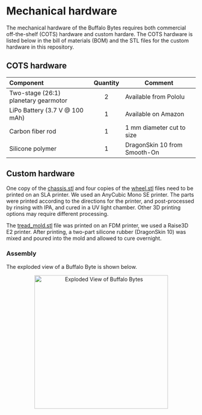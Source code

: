 # Mechanical hardware

The mechanical hardware of the Buffalo Bytes requires both commercial off-the-shelf (COTS) hardware and custom hardare. The COTS hardware is listed below in the bill of materials (BOM) and the STL files for the custom hardware in this repository. 

## COTS hardware
| Component| Quantity | Comment |
| :--- | :---: | --- |
| Two-stage (26:1) planetary gearmotor |	2 |	Available from Pololu |
| LiPo Battery (3.7 V @ 100 mAh) |	1 |	Available on Amazon |
| Carbon fiber rod | 1 | 1 mm diameter cut to size |
| Silicone polymer | 1 | DragonSkin 10 from Smooth-On |

## Custom hardware
One copy of the [chassis.stl](https://github.com/RobotFormAndFunction/BuffaloBytes/blob/main/MechanicalHardware/chassis.stl) and four copies of the [wheel.stl](https://github.com/RobotFormAndFunction/BuffaloBytes/blob/main/MechanicalHardware/wheel.stl) files need to be printed on an SLA printer. We used an AnyCubic Mono SE printer. The parts were printed according to the directions for the printer, and post-processed by rinsing with IPA, and cured in a UV light chamber. Other 3D printing options may require different processing.

The [tread_mold.stl](https://github.com/RobotFormAndFunction/BuffaloBytes/blob/main/MechanicalHardware/tread_mold.stl) file was printed on an FDM printer, we used a Raise3D E2 printer. After printing, a two-part silicone rubber (DragonSkin 10) was mixed and poured into the mold and allowed to cure overnight.


### Assembly
The exploded view of a Buffalo Byte is shown below.

<p align="center">
<img width="355" alt="Exploded View of Buffalo Bytes" src="https://user-images.githubusercontent.com/98366383/193652592-99d12340-c6e9-4619-b535-1ab53ba3f8a0.png)">
</p>
